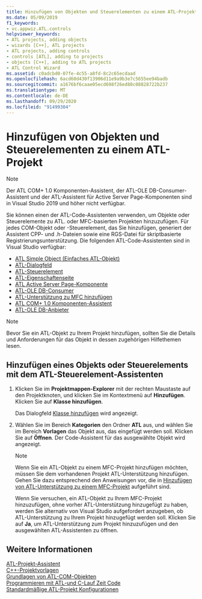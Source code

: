 ```yaml
---
title: Hinzufügen von Objekten und Steuerelementen zu einem ATL-Projekt
ms.date: 05/09/2019
f1_keywords:
- vc.appwiz.ATL.controls
helpviewer_keywords:
- ATL projects, adding objects
- wizards [C++], ATL projects
- ATL projects, adding controls
- controls [ATL], adding to projects
- objects [C++], adding to ATL projects
- ATL Control Wizard
ms.assetid: c0adcbd0-07fe-4c55-a8fd-8c2c65ecdaad
ms.openlocfilehash: 6acd60d430f13906d11e9a9b3e7c5655ee94badb
ms.sourcegitcommit: a1676bf6caae05ecd698f26ed80c08828722b237
ms.translationtype: MT
ms.contentlocale: de-DE
ms.lasthandoff: 09/29/2020
ms.locfileid: "91499304"
---
```

# <a name="adding-objects-and-controls-to-an-atl-project"></a>Hinzufügen von Objekten und Steuerelementen zu einem ATL-Projekt

> [!NOTE]
> Der ATL COM+ 1.0 Komponenten-Assistent, der ATL-OLE DB-Consumer-Assistent und der ATL-Assistent für Active Server Page-Komponenten sind in Visual Studio 2019 und höher nicht verfügbar.

Sie können einen der ATL-Code-Assistenten verwenden, um Objekte oder Steuerelemente zu ATL. oder MFC-basierten Projekten hinzuzufügen. Für jedes COM-Objekt oder -Steuerelement, das Sie hinzufügen, generiert der Assistent CPP- und .h-Dateien sowie eine RGS-Datei für skriptbasierte Registrierungsunterstützung. Die folgenden ATL-Code-Assistenten sind in Visual Studio verfügbar:

- [ATL Simple Object (Einfaches ATL-Objekt)](../../atl/reference/atl-simple-object-wizard.md)
- [ATL-Dialogfeld](../../atl/reference/atl-dialog-wizard.md)
- [ATL-Steuerelement](../../atl/reference/atl-control-wizard.md)
- [ATL-Eigenschaftenseite](../../atl/reference/atl-property-page-wizard.md)
- [ATL Active Server Page-Komponente](../../atl/reference/atl-active-server-page-component-wizard.md)
- [ATL-OLE DB-Consumer](../../atl/reference/atl-ole-db-consumer-wizard.md)
- [ATL-Unterstützung zu MFC hinzufügen](../../mfc/reference/adding-atl-support-to-your-mfc-project.md)
- [ATL COM+ 1.0 Komponenten-Assistent](../../atl/reference/atl-com-plus-1-0-component-wizard.md)
- [ATL-OLE DB-Anbieter](../../atl/reference/atl-ole-db-provider-wizard.md)

> [!NOTE]
> Bevor Sie ein ATL-Objekt zu Ihrem Projekt hinzufügen, sollten Sie die Details und Anforderungen für das Objekt in dessen zugehörigen Hilfethemen lesen.

## <a name="to-add-an-object-or-a-control-using-the-atl-control-wizard"></a>Hinzufügen eines Objekts oder Steuerelements mit dem ATL-Steuerelement-Assistenten

1. Klicken Sie im **Projektmappen-Explorer** mit der rechten Maustaste auf den Projektknoten, und klicken Sie im Kontextmenü auf **Hinzufügen**. Klicken Sie auf **Klasse hinzufügen**.

   Das Dialogfeld [Klasse hinzufügen](../../ide/adding-a-class-visual-cpp.md#add-class-dialog-box) wird angezeigt.

1. Wählen Sie im Bereich **Kategorien** den Ordner **ATL** aus, und wählen Sie im Bereich **Vorlagen** das Objekt aus, das eingefügt werden soll. Klicken Sie auf **Öffnen**. Der Code-Assistent für das ausgewählte Objekt wird angezeigt.

   > [!NOTE]
   > Wenn Sie ein ATL-Objekt zu einem MFC-Projekt hinzufügen möchten, müssen Sie dem vorhandenen Projekt ATL-Unterstützung hinzufügen. Gehen Sie dazu entsprechend den Anweisungen vor, die in [Hinzufügen von ATL-Unterstützung zu einem MFC-Projekt](../../mfc/reference/adding-atl-support-to-your-mfc-project.md) aufgeführt sind.

   Wenn Sie versuchen, ein ATL-Objekt zu Ihrem MFC-Projekt hinzuzufügen, ohne vorher ATL-Unterstützung hinzugefügt zu haben, werden Sie alternativ von Visual Studio aufgefordert anzugeben, ob ATL-Unterstützung zu Ihrem Projekt hinzugefügt werden soll. Klicken Sie auf **Ja**, um ATL-Unterstützung zum Projekt hinzuzufügen und den ausgewählten ATL-Assistenten zu öffnen.

## <a name="see-also"></a>Weitere Informationen

[ATL-Projekt-Assistent](../../atl/reference/atl-project-wizard.md)<br/>
[C++-Projektvorlagen](../../build/reference/visual-cpp-project-types.md)<br/>
[Grundlagen von ATL-COM-Objekten](../../atl/fundamentals-of-atl-com-objects.md)<br/>
[Programmieren mit ATL-und C-Lauf Zeit Code](../../atl/programming-with-atl-and-c-run-time-code.md)<br/>
[Standardmäßige ATL-Projekt Konfigurationen](../../atl/reference/default-atl-project-configurations.md)
